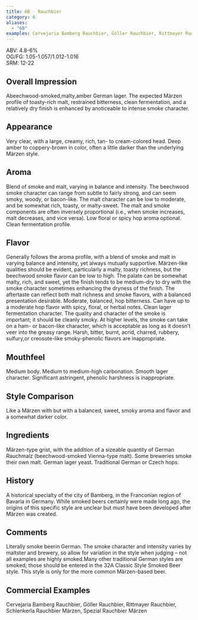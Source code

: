 ```yaml
---
title: 6B - Rauchbier
category: 6
aliases: 
  - "6B"
examples: Cervejaria Bamberg Rauchbier, Göller Rauchbier, Rittmayer Rauchbier, Schlenkerla Rauchbier Märzen, Spezial Rauchbier Märzen
---
```


ABV: 4.8-6%  
OG/FG: 1.05-1.057/1.012-1.016  
SRM: 12-22  

## Overall Impression
Abeechwood-smoked,malty,amber German lager. The expected Märzen profile of toasty-rich malt, restrained bitterness, clean fermentation, and a relatively dry finish is enhanced by anoticeable to intense smoke character.

## Appearance
Very clear, with a large, creamy, rich, tan- to cream-colored head. Deep amber to coppery-brown in color, often a little darker than the underlying Märzen style.

## Aroma
Blend of smoke and malt, varying in balance and intensity. The beechwood smoke character can range from subtle to fairly strong, and can seem smoky, woody, or bacon-like. The malt character can be low to moderate, and be somewhat rich, toasty, or malty-sweet. The malt and smoke components are often inversely proportional (i.e., when smoke increases, malt decreases, and vice versa). Low floral or spicy hop aroma optional. Clean fermentation profile.

## Flavor
Generally follows the aroma profile, with a blend of smoke and malt in varying balance and intensity, yet always mutually supportive. Märzen-like qualities should be evident, particularly a malty, toasty richness, but the beechwood smoke flavor can be low to high. The palate can be somewhat malty, rich, and sweet, yet the finish tends to be medium-dry to dry with the smoke character sometimes enhancing the dryness of the finish. The aftertaste can reflect both malt richness and smoke flavors, with a balanced presentation desirable. Moderate, balanced, hop bitterness. Can have up to a moderate hop flavor with spicy, floral, or herbal notes. Clean lager fermentation character. The quality and character of the smoke is important; it should be cleanly smoky. At higher levels, the smoke can take on a ham- or bacon-like character, which is acceptable as long as it doesn’t veer into the greasy range. Harsh, bitter, burnt, acrid, charred, rubbery, sulfury,or creosote-like smoky-phenolic flavors are inappropriate.

## Mouthfeel
Medium body. Medium to medium-high carbonation. Smooth lager character. Significant astringent, phenolic harshness is inappropriate.

## Style Comparison
Like a Märzen with but with a balanced, sweet, smoky aroma and flavor and a somewhat darker color.

## Ingredients
Märzen-type grist, with the addition of a sizeable quantity of German Rauchmalz (beechwood-smoked Vienna-type malt). Some breweries smoke their own malt. German lager yeast. Traditional German or Czech hops.

## History
A historical specialty of the city of Bamberg, in the Franconian region of Bavaria in Germany. While smoked beers certainly were made long ago, the origins of this specific style are unclear but must have been developed after Märzen was created.

## Comments
Literally smoke beerin German. The smoke character and intensity varies by maltster and brewery, so allow for variation in the style when judging – not all examples are highly smoked.Many other traditional German styles are smoked; those should be entered in the 32A Classic Style Smoked Beer style. This style is only for the more common Märzen-based beer.

## Commercial Examples
Cervejaria Bamberg Rauchbier, Göller Rauchbier, Rittmayer Rauchbier, Schlenkerla Rauchbier Märzen, Spezial Rauchbier Märzen